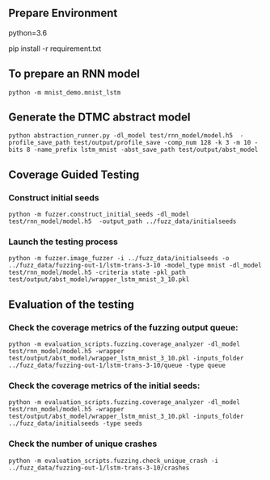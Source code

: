 

## Prepare Environment
python=3.6

pip install -r requirement.txt


## To prepare an RNN model

```shell script
python -m mnist_demo.mnist_lstm
```


## Generate the DTMC abstract model

```shell script
python abstraction_runner.py -dl_model test/rnn_model/model.h5  -profile_save_path test/output/profile_save -comp_num 128 -k 3 -m 10 -bits 8 -name_prefix lstm_mnist -abst_save_path test/output/abst_model

```


## Coverage Guided Testing

### Construct initial seeds
```shell script
python -m fuzzer.construct_initial_seeds -dl_model test/rnn_model/model.h5  -output_path ../fuzz_data/initialseeds
```

### Launch the testing process
```shell script
python -m fuzzer.image_fuzzer -i ../fuzz_data/initialseeds -o ../fuzz_data/fuzzing-out-1/lstm-trans-3-10 -model_type mnist -dl_model test/rnn_model/model.h5 -criteria state -pkl_path test/output/abst_model/wrapper_lstm_mnist_3_10.pkl
```


## Evaluation of the testing

### Check the coverage metrics of the fuzzing output queue:

```shell script
python -m evaluation_scripts.fuzzing.coverage_analyzer -dl_model test/rnn_model/model.h5 -wrapper test/output/abst_model/wrapper_lstm_mnist_3_10.pkl -inputs_folder ../fuzz_data/fuzzing-out-1/lstm-trans-3-10/queue -type queue
```

### Check the coverage metrics of the initial seeds:

```shell script
python -m evaluation_scripts.fuzzing.coverage_analyzer -dl_model test/rnn_model/model.h5 -wrapper test/output/abst_model/wrapper_lstm_mnist_3_10.pkl -inputs_folder ../fuzz_data/initialseeds -type seeds
```

### Check the number of unique crashes

```shell script
python -m evaluation_scripts.fuzzing.check_unique_crash -i ../fuzz_data/fuzzing-out-1/lstm-trans-3-10/crashes
```
